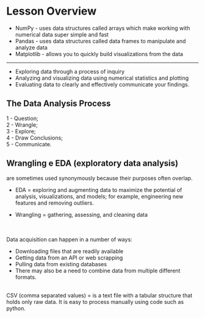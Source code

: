 # Lesson Overview

- NumPy - uses data structures called arrays which make working with numerical data super simple and fast
- Pandas - uses data structures called data frames to manipulate and analyze data
- Matplotlib - allows you to quickly build visualizations from the data
___
- Exploring data through a process of inquiry
- Analyzing and visualizing data using numerical statistics and plotting
- Evaluating data to clearly and effectively communicate your findings.

## The Data Analysis Process

1 - Question; <br />
2 - Wrangle; <br />
3 - Explore; <br />
4 - Draw Conclusions;<br />
5 - Communicate.<br />

## Wrangling e EDA (exploratory data analysis)

are sometimes used synonymously because their purposes often overlap. <br />

- EDA	= exploring and augmenting data to maximize the potential of analysis, visualizations, and models; for example, engineering new features and removing outliers.<br />

- Wrangling =	gathering, assessing, and cleaning data<br />
<br />
<br />
Data acquisition can happen in a number of ways:<br />

- Downloading files that are readily available<br />
- Getting data from an API or web scrapping<br />
- Pulling data from existing databases<br />
- There may also be a need to combine data from multiple different formats.<br />
<br />
CSV (comma separated values)	= is a text file with a tabular structure that holds only raw data. It is easy to process manually using code such as python.<br />

